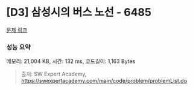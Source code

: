 # [D3] 삼성시의 버스 노선 - 6485 

[문제 링크](https://swexpertacademy.com/main/code/problem/problemDetail.do?contestProbId=AWczm7QaACgDFAWn) 

### 성능 요약

메모리: 21,004 KB, 시간: 132 ms, 코드길이: 1,163 Bytes



> 출처: SW Expert Academy, https://swexpertacademy.com/main/code/problem/problemList.do